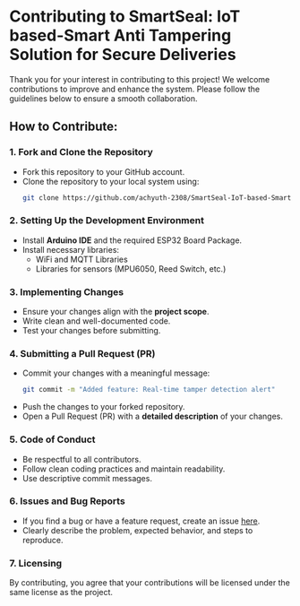 # Contributing to SmartSeal: IoT based-Smart Anti Tampering Solution for Secure Deliveries

Thank you for your interest in contributing to this project! We welcome contributions to improve and enhance the system. Please follow the guidelines below to ensure a smooth collaboration.

## How to Contribute:

### 1. Fork and Clone the Repository
- Fork this repository to your GitHub account.
- Clone the repository to your local system using:
  ```bash
  git clone https://github.com/achyuth-2308/SmartSeal-IoT-based-Smart-Anti-Tampering-Solution-for-Secure-Deliveries.git
  ```

### 2. Setting Up the Development Environment
- Install **Arduino IDE** and the required ESP32 Board Package.
- Install necessary libraries:
  - WiFi and MQTT Libraries
  - Libraries for sensors (MPU6050, Reed Switch, etc.)

### 3. Implementing Changes
- Ensure your changes align with the **project scope**.
- Write clean and well-documented code.
- Test your changes before submitting.

### 4. Submitting a Pull Request (PR)
- Commit your changes with a meaningful message:
  ```bash
  git commit -m "Added feature: Real-time tamper detection alert"
  ```
- Push the changes to your forked repository.
- Open a Pull Request (PR) with a **detailed description** of your changes.

### 5. Code of Conduct
- Be respectful to all contributors.
- Follow clean coding practices and maintain readability.
- Use descriptive commit messages.

### 6. Issues and Bug Reports
- If you find a bug or have a feature request, create an issue [here](https://github.com/achyuth-2308/SmartSeal-IoT-based-Smart-Anti-Tampering-Solution-for-Secure-Deliveries/issues).
- Clearly describe the problem, expected behavior, and steps to reproduce.

### 7. Licensing
By contributing, you agree that your contributions will be licensed under the same license as the project.
```
